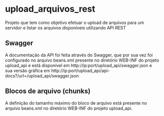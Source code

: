 # upload_arquivos_rest
Projeto que tem como objetivo efetuar o upload de arquivos para um servidor e listar os arquivos disponíveis utilizando API REST

## Swagger
A documentação da API foi feita através do Swagger, que por sua vez foi configurado no arquivo beans.xml presente no diretório WEB-INF do projeto upload_api e está disponível em http://ip:port/upload_api/swagger.json e sua versão gráfica em http://ip:port/upload_api/api-docs?/url=/upload_api/swagger.json

## Blocos de arquivo (chunks)
A definição do tamanho máximo do bloco de arquivo está presente no arquivo beans.xml no diretório WEB-INF do projeto upload_api.
